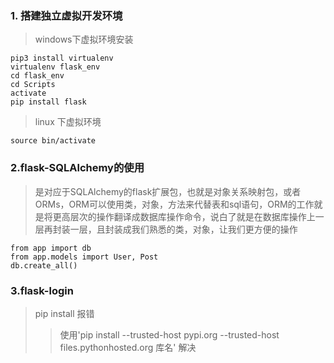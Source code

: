 ### 1. 搭建独立虚拟开发环境
> windows下虚拟环境安装
```
pip3 install virtualenv
virtualenv flask_env
cd flask_env
cd Scripts
activate
pip install flask
```

> linux 下虚拟环境
```
source bin/activate
```

### 2.flask-SQLAlchemy的使用
> 是对应于SQLAlchemy的flask扩展包，也就是对象关系映射包，或者ORMs，ORM可以使用类，对象，方法来代替表和sql语句，ORM的工作就是将更高层次的操作翻译成数据库操作命令，说白了就是在数据库操作上一层再封装一层，且封装成我们熟悉的类，对象，让我们更方便的操作

```
from app import db
from app.models import User, Post
db.create_all()
```

### 3.flask-login
> pip install 报错  
>> 使用'pip install --trusted-host pypi.org --trusted-host files.pythonhosted.org 库名' 解决

